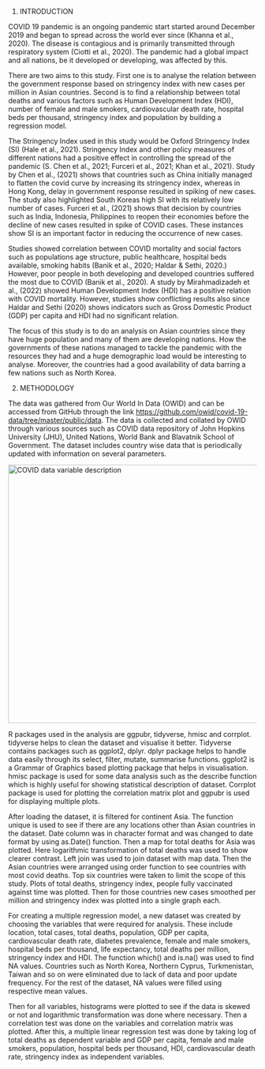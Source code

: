 1. INTRODUCTION

COVID 19 pandemic is an ongoing pandemic start started around December 2019 and began to spread across the world ever since (Khanna et al., 2020). The disease is contagious and is primarily transmitted through respiratory system (Ciotti et al., 2020). The pandemic had a global impact and all nations, be it developed or developing, was affected by this.

There are two aims to this study. First one is to analyse the relation between the government response based on stringency index with new cases per million in Asian countries. Second is to find a relationship between total deaths and various factors such as Human Development Index (HDI), number of female and male smokers, cardiovascular death rate, hospital beds per thousand, stringency index and population by building a regression model.

The Stringency Index used in this study would be Oxford Stringency Index (SI) (Hale et al., 2021). Stringency Index and other policy measures of different nations had a positive effect in controlling the spread of the pandemic (S. Chen et al., 2021; Furceri et al., 2021; Khan et al., 2021). Study by  Chen et al., (2021) shows that countries such as China initially managed to flatten the covid curve by increasing its stringency index, whereas in Hong Kong, delay in government response resulted in spiking of new cases. The study also highlighted South Koreas high SI with its relatively low number of cases. Furceri et al., (2021) shows that decision by countries such as India, Indonesia, Philippines to reopen their economies before the decline of new cases resulted in spike of COVID cases. These instances show SI is an important factor in reducing the occurrence of new cases.

Studies showed correlation between COVID mortality and social factors such as populations age structure, public healthcare, hospital beds available, smoking habits (Banik et al., 2020; Haldar & Sethi, 2020.) However, poor people in both developing and developed countries suffered the most due to COVID (Banik et al., 2020). A study by Mirahmadizadeh et al., (2022) showed Human Development Index (HDI) has a positive relation with COVID mortality. However, studies show conflicting results also since Haldar and Sethi (2020) shows indicators such as Gross Domestic Product (GDP) per capita and HDI had no significant relation.

The focus of this study is to do an analysis on Asian countries since they have huge population and many of them are developing nations. How the governments of these nations managed to tackle the pandemic with the resources they had and a huge demographic load would be interesting to analyse. Moreover, the countries had a good availability of data barring a few nations such as North Korea.

2. METHODOLOGY

The data was gathered from Our World In Data (OWID) and can be accessed from GitHub through the link https://github.com/owid/covid-19-data/tree/master/public/data. The data is collected and collated by OWID through various sources such as COVID data repository of John Hopkins University (JHU), United Nations, World Bank and Blavatnik School of Government. The dataset includes country wise data that is periodically updated with information on several parameters. 

<img width="524" alt="COVID data variable description" src="https://github.com/abhishekvs95/COVID-19/assets/122197528/fcc77b0f-6996-48db-9372-3ff0ab17ba09">

R packages used in the analysis are ggpubr, tidyverse, hmisc and corrplot. tidyverse helps to clean the dataset and visualise it better. Tidyverse contains packages such as ggplot2, dplyr. dplyr package helps to handle data easily through its select, filter, mutate, summarise functions. ggplot2 is a Grammar of Graphics based plotting package that helps in visualisation. hmisc package is used for some data analysis such as the describe function which is highly useful for showing statistical description of dataset. Corrplot package is used for plotting the correlation matrix plot and ggpubr is used for displaying multiple plots.

After loading the dataset, it is filtered for continent Asia. The function unique is used to see if there are any locations other than Asian countries in the dataset. Date column was in character format and was changed to date format by using as.Date() function. Then a map for total deaths for Asia was plotted. Here logarithmic transformation of total deaths was used to show clearer contrast. Left join was used to join dataset with map data. Then the Asian countries were arranged using order function to see countries with most covid deaths. Top six countries were taken to limit the scope of this study. Plots of total deaths, stringency index, people fully vaccinated against time was plotted. Then for those countries new cases smoothed per million and stringency index was plotted into a single graph each. 

For creating a multiple regression model, a new dataset was created by choosing the variables that were required for analysis. These include location, total cases, total deaths, population, GDP per capita, cardiovascular death rate, diabetes prevalence, female and male smokers, hospital beds per thousand, life expectancy, total deaths per million, stringency index and HDI. The function which() and is.na() was used to find NA values. Countries such as North Korea, Northern Cyprus, Turkmenistan, Taiwan and so on were eliminated due to lack of data and poor update frequency. For the rest of the dataset, NA values were filled using respective mean values. 

Then for all variables, histograms were plotted to see if the data is skewed or not and logarithmic transformation was done where necessary. Then a correlation test was done on the variables and correlation matrix was plotted. After this, a multiple linear regression test was done by taking log of total deaths as dependent variable and GDP per capita, female and male smokers, population, hospital beds per thousand, HDI, cardiovascular death rate, stringency index as independent variables.
